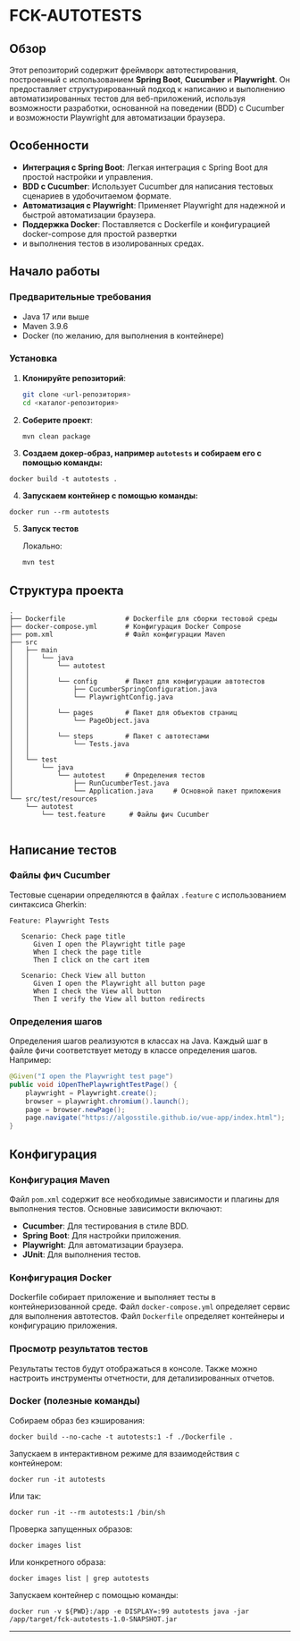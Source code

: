 # FCK-AUTOTESTS

## Обзор

Этот репозиторий содержит фреймворк автотестирования, построенный с использованием **Spring Boot**, 
**Cucumber** и **Playwright**. Он предоставляет структурированный подход к написанию и выполнению 
автоматизированных тестов для веб-приложений, используя возможности разработки, основанной на поведении (BDD)
с Cucumber и возможности Playwright для автоматизации браузера.

## Особенности

- **Интеграция с Spring Boot**: Легкая интеграция с Spring Boot для простой настройки и управления.
- **BDD с Cucumber**: Использует Cucumber для написания тестовых сценариев в удобочитаемом формате.
- **Автоматизация с Playwright**: Применяет Playwright для надежной и быстрой автоматизации браузера.
- **Поддержка Docker**: Поставляется с Dockerfile и конфигурацией docker-compose для простой развертки 
- и выполнения тестов в изолированных средах.

## Начало работы

### Предварительные требования

- Java 17 или выше
- Maven 3.9.6 
- Docker (по желанию, для выполнения в контейнере)

### Установка

1. **Клонируйте репозиторий**:

   ```bash
   git clone <url-репозитория>
   cd <каталог-репозитория>
   ```

2. **Соберите проект**:

   ```bash
   mvn clean package
   ```
3. **Создаем докер-образ, например `autotests` и собираем его с помощью команды:**

`docker build -t autotests .`

4. **Запускаем контейнер с помощью команды:**

`docker run --rm autotests`

5. **Запуск тестов**

   Локально:

   ```bash
   mvn test
   ```

## Структура проекта

```
.
├── Dockerfile               # Dockerfile для сборки тестовой среды
├── docker-compose.yml       # Конфигурация Docker Compose
├── pom.xml                  # Файл конфигурации Maven
├── src
│   ├── main
│   │   └── java
│   │       └── autotest        
│   │           
│   │       └── config       # Пакет для конфигурации автотестов
│   │           ├── CucumberSpringConfiguration.java
│   │           └── PlaywrightConfig.java
│   │       
│   │       └── pages        # Пакет для объектов страниц
│   │           └── PageObject.java
│   │       
│   │       └── steps        # Пакет c автотестами
│   │           └── Tests.java
│   │       
│   └── test
│       └── java
│           └── autotest     # Определения тестов
│               ├── RunCucumberTest.java
│               └── Application.java     # Основной пакет приложения
└── src/test/resources
    └── autotest
        └── test.feature      # Файлы фич Cucumber


```

## Написание тестов

### Файлы фич Cucumber

Тестовые сценарии определяются в файлах `.feature` с использованием синтаксиса Gherkin:

```gherkin
Feature: Playwright Tests

   Scenario: Check page title
      Given I open the Playwright title page
      When I check the page title
      Then I click on the cart item

   Scenario: Check View all button
      Given I open the Playwright all button page
      When I check the View all button
      Then I verify the View all button redirects
```

### Определения шагов

Определения шагов реализуются в классах на Java. 
Каждый шаг в файле фичи соответствует методу в классе определения шагов. Например:

```java
@Given("I open the Playwright test page")
public void iOpenThePlaywrightTestPage() {
    playwright = Playwright.create();
    browser = playwright.chromium().launch();
    page = browser.newPage();
    page.navigate("https://algosstile.github.io/vue-app/index.html");
}
```

## Конфигурация

### Конфигурация Maven

Файл `pom.xml` содержит все необходимые зависимости и плагины для выполнения тестов. 
Основные зависимости включают:

- **Cucumber**: Для тестирования в стиле BDD.
- **Spring Boot**: Для настройки приложения.
- **Playwright**: Для автоматизации браузера.
- **JUnit**: Для выполнения тестов.

### Конфигурация Docker

Dockerfile собирает приложение и выполняет тесты в контейнеризованной среде.
Файл `docker-compose.yml` определяет сервис для выполнения автотестов.
Файл `Dockerfile` определяет контейнеры и конфигурацию приложения.


### Просмотр результатов тестов

Результаты тестов будут отображаться в консоле. 
Также можно настроить инструменты отчетности, для детализированных отчетов.


### Docker (полезные команды)

Собираем образ без кэширования:

`docker build --no-cache -t autotests:1 -f ./Dockerfile .`

Запускаем в интерактивном режиме для взаимодействия с контейнером:

`docker run -it autotests`

Или так:

`docker run -it --rm autotests:1 /bin/sh`

Проверка запущенных образов:

`docker images list`

Или конкретного образа:

`docker images list | grep autotests`

Запускаем контейнер с помощью команды:

`docker run -v ${PWD}:/app -e DISPLAY=:99 autotests java -jar /app/target/fck-autotests-1.0-SNAPSHOT.jar` 

---

